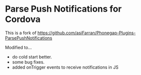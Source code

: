 Parse Push Notifications for Cordova
=======================================

This is a fork of https://github.com/asiFarran/Phonegap-Plugins-ParsePushNotifications

Modified to...
- do cold start better.
- some bug fixes.
- added onTrigger events to receive notifications in JS
